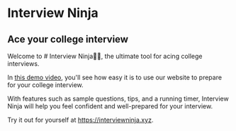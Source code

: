 # Interview Ninja

## Ace your college interview

Welcome to # Interview Ninja🥷🏻, the ultimate tool for acing college interviews.

In [this demo video](https://www.youtube.com/watch?v=oUMSHF_Yg80), you'll see how easy it is to use our website to prepare for your college interview.

With features such as sample questions, tips, and a running timer, Interview Ninja will help you feel confident and well-prepared for your interview.

Try it out for yourself at https://interviewninja.xyz.
